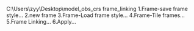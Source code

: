 C:\Users\zyy\Desktop\model_obs_crs
frame_linking
1.Frame-save frame style...
2.new frame
3.Frame-Load frame style...
4.Frame-Tile frames...
5.Frame Linking...
6.Apply...

